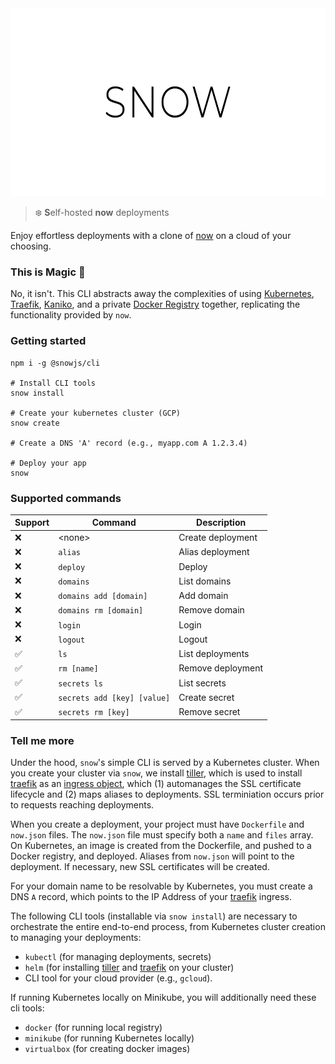 <div align="center">
  <img height="300" src="./logo.svg">
</div>

> :snowflake: **S**elf-hosted **now** deployments 

Enjoy effortless deployments with a clone of [now][now] on a cloud of your choosing.

### This is Magic 🔮

No, it isn't. This CLI abstracts away the complexities of using [Kubernetes], [Traefik], [Kaniko], and a private [Docker Registry] together, replicating the functionality provided by `now`.

### Getting started

```
npm i -g @snowjs/cli

# Install CLI tools
snow install

# Create your kubernetes cluster (GCP)
snow create

# Create a DNS 'A' record (e.g., myapp.com A 1.2.3.4)

# Deploy your app 
snow
```

### Supported commands

| Support            | Command                     | Description       |
|--------------------|-----------------------------|-------------------|
| :x:                | \<none\>                    | Create deployment |
| :x:                | `alias`                     | Alias deployment  |
| :x:                | `deploy`                    | Deploy            |
| :x:                | `domains`                   | List domains      |
| :x:                | `domains add [domain]`      | Add domain        |
| :x:                | `domains rm [domain]`       | Remove domain     |
| :x:                | `login`                     | Login             |
| :x:                | `logout`                    | Logout            |
| :white_check_mark: | `ls`                        | List deployments  |
| :white_check_mark: | `rm [name]`                 | Remove deployment |
| :white_check_mark: | `secrets ls`                | List secrets      |
| :white_check_mark: | `secrets add [key] [value]` | Create secret     |
| :white_check_mark: | `secrets rm [key]`          | Remove secret     |

### Tell me more

Under the hood, `snow`'s simple CLI is served by a Kubernetes cluster. When you create your cluster via `snow`, we install [tiller][helm], which is used to install [traefik] as an [ingress object][ingress], which (1) automanages the SSL certificate lifecycle and (2) maps aliases to deployments. SSL terminiation occurs prior to requests reaching deployments.

When you create a deployment, your project must have `Dockerfile` and `now.json` files. The `now.json` file must specify both a `name` and  `files` array. On Kubernetes, an image is created from the Dockerfile, and pushed to a Docker registry, and deployed. Aliases from `now.json` will point to the deployment. If necessary, new SSL certificates will be created.

For your domain name to be resolvable by Kubernetes, you must create a DNS `A` record, which points to the IP Address of your [traefik] ingress.

The following CLI tools (installable via `snow install`) are necessary to orchestrate the entire end-to-end process, from Kubernetes cluster creation to managing your deployments:

- `kubectl` (for managing deployments, secrets)
- `helm` (for installing [tiller][helm] and [traefik] on your cluster)
- CLI tool for your cloud provider (e.g., `gcloud`).

If running Kubernetes locally on Minikube, you will additionally need these cli tools:

- `docker` (for running local registry)
- `minikube` (for running Kubernetes locally)
- `virtualbox` (for creating docker images)

[docker registry]: https://github.com/helm/charts/tree/master/stable/docker-registry
[now]: https://github.com/zeit/now-cli
[ingress]: https://kubernetes.io/docs/concepts/services-networking/ingress/
[kaniko]: https://github.com/GoogleContainerTools/kaniko
[kubernetes]: https://kubernetes.io/
[helm]: https://docs.helm.sh/
[docker]: https://www.docker.com/
[letsencrypt]: https://letsencrypt.org/
[minikube]: https://kubernetes.io/docs/setup/minikube/
[traefik]: https://traefik.io/